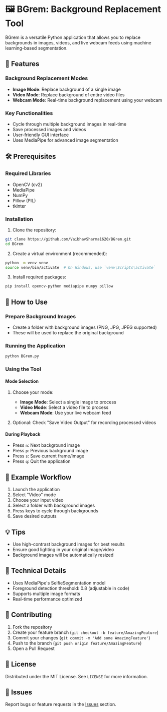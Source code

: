 # 🖼️ BGrem: Background Replacement Tool

BGrem is a versatile Python application that allows you to replace backgrounds in images, videos, and live webcam feeds using machine learning-based segmentation.

## 🌟 Features

### Background Replacement Modes
- **Image Mode**: Replace background of a single image
- **Video Mode**: Replace background of entire video files
- **Webcam Mode**: Real-time background replacement using your webcam

### Key Functionalities
- Cycle through multiple background images in real-time
- Save processed images and videos
- User-friendly GUI interface
- Uses MediaPipe for advanced image segmentation

## 🛠️ Prerequisites

### Required Libraries
- OpenCV (cv2)
- MediaPipe
- NumPy
- Pillow (PIL)
- tkinter

### Installation

1. Clone the repository:
```bash
git clone https://github.com/VaibhavSharma1620/BGrem.git
cd BGrem
```

2. Create a virtual environment (recommended):
```bash
python -m venv venv
source venv/bin/activate  # On Windows, use `venv\Scripts\activate`
```

3. Install required packages:
```bash
pip install opencv-python mediapipe numpy pillow
```

## 🚀 How to Use

### Prepare Background Images
- Create a folder with background images (PNG, JPG, JPEG supported)
- These will be used to replace the original background

### Running the Application

```bash
python BGrem.py
```

### Using the Tool

#### Mode Selection
1. Choose your mode:
   - **Image Mode**: Select a single image to process
   - **Video Mode**: Select a video file to process
   - **Webcam Mode**: Use your live webcam feed

2. Optional: Check "Save Video Output" for recording processed videos

#### During Playback
- Press `n`: Next background image
- Press `p`: Previous background image
- Press `s`: Save current frame/image
- Press `q`: Quit the application

## 🎨 Example Workflow

1. Launch the application
2. Select "Video" mode
3. Choose your input video
4. Select a folder with background images
5. Press keys to cycle through backgrounds
6. Save desired outputs

## 💡 Tips
- Use high-contrast background images for best results
- Ensure good lighting in your original image/video
- Background images will be automatically resized

## 🔬 Technical Details
- Uses MediaPipe's SelfieSegmentation model
- Foreground detection threshold: 0.8 (adjustable in code)
- Supports multiple image formats
- Real-time performance optimized

## 🤝 Contributing
1. Fork the repository
2. Create your feature branch (`git checkout -b feature/AmazingFeature`)
3. Commit your changes (`git commit -m 'Add some AmazingFeature'`)
4. Push to the branch (`git push origin feature/AmazingFeature`)
5. Open a Pull Request

## 📝 License
Distributed under the MIT License. See `LICENSE` for more information.

## 🐛 Issues
Report bugs or feature requests in the [Issues](https://github.com/VaibhavSharma1620/BGrem/issues) section.
